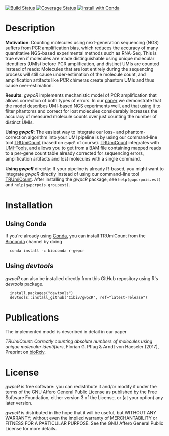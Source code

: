 [![Build Status](https://travis-ci.org/Cibiv/gwpcR.svg?branch=master)](https://travis-ci.org/Cibiv/gwpcR)
[![Coverage Status](https://coveralls.io/repos/github/Cibiv/gwpcR/badge.svg?branch=master)](https://coveralls.io/github/Cibiv/gwpcR?branch=master)
[![Install with Conda](https://anaconda.org/bioconda/r-gwpcr/badges/installer/conda.svg)](https://anaconda.org/bioconda/r-gwpcr)

# Description

__Motivation__: Counting molecules using next-generation sequencing (NGS) suffers from PCR amplification bias, which reduces the accuracy of many quantitative NGS-based experimental methods such as RNA-Seq. This is true even if molecules are made distinguishable using unique molecular identifiers (UMIs) before PCR amplification, and distinct UMIs are counted instead of reads: Molecules that are lost entirely during the sequencing process will still cause under-estimation of the molecule count, and amplification artifacts like PCR chimeras create phantom UMIs and thus cause over-estimation.

__Results__: *gwpcR* implements mechanistic model of PCR amplification that allows correction of both types of errors. In our [paper](https://www.biorxiv.org/content/early/2017/11/13/217778) we demonstrate that the model describes UMI-based NGS experiments well, and that using it to filter phantoms and correct for lost molecules considerably increases the accuracy of measured molecule counts over just counting the number of distinct UMIs.

__Using *gwpcR*__: The easiest way to integrate our loss- and phantom-correction algorithm into your UMI pipeline is by using our command-line tool [TRUmiCount](https://cibiv.github.io/trumicount) (based on `gwpcR` of course). [TRUmiCount](https://cibiv.github.io/trumicount) integrates with [UMI-Tools](https://github.com/CGATOxford/UMI-tools), and allows you to get from a BAM file containing mapped reads to a per-gene count table already corrected for sequencing errors, amplification artifacts and lost molecules with a single command.

__Using *gwpcR*__ directly: If your pipeline is already R-based, you might want to integrate *gwpcR* directly instead of using our command-line tool [TRUmiCount](https://cibiv.github.io/trumicount). After installing the *gwpcR* package, see `help(gwpcrpois.est)` and `help(gwpcrpois.groupest)`.

# Installation

## Using Conda 

If you're already using [Conda](https://bioconda.github.io/), you can install TRUmiCount from the [Bioconda](https://conda.io/) channel by doing
```
  conda install -c bioconda r-gwpcr
```
## Using *devtools*

*gwpcR* can also be installed directly from this GitHub repository using R's *devtools* package.
```
  install.packages("devtools")
  devtools::install_github("Cibiv/gwpcR", ref="latest-release")
```

# Publications

The implemented model is described in detail in our paper

*TRUmiCount: Correctly counting
absolute numbers of molecules using unique molecular identifiers*, Florian G. Pflug & Arndt
von Haeseler (2017), Preprint on [bioRxiv](https://www.biorxiv.org/content/early/2017/11/13/217778).

# License

*gwpcR* is free software: you can redistribute it and/or modify it under the
terms of the GNU Affero General Public License as published by the Free
Software Foundation, either version 3 of the License, or (at your option) any
later version.

*gwpcR* is distributed in the hope that it will be useful, but WITHOUT ANY
WARRANTY; without even the implied warranty of MERCHANTABILITY or FITNESS FOR
A PARTICULAR PURPOSE.  See the GNU Affero General Public License for more
details.
